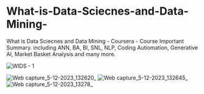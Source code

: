 # What-is-Data-Sciecnes-and-Data-Mining-
What is Data Sciecnes and Data Mining - Coursera - Course Important Summary.  including ANN, BA, BI, SNL, NLP, Coding Autiomation, Generative AI, Market Basket Analysis and many more.


![WIDS - 1](https://github.com/HassanRasool1/What-is-Data-Sciecnes-and-Data-Mining-/assets/109318661/b2bff0a5-1b84-48de-8e08-06dd90a21edd)

![Web capture_5-12-2023_132620_](https://github.com/HassanRasool1/What-is-Data-Sciecnes-and-Data-Mining-/assets/109318661/fc2d1a25-b6ae-4589-924f-4a048fabdede)
![Web capture_5-12-2023_132645_](https://github.com/HassanRasool1/What-is-Data-Sciecnes-and-Data-Mining-/assets/109318661/b23a97fd-e157-43de-a881-3169a1bfd120)
![Web capture_5-12-2023_13278_](https://github.com/HassanRasool1/What-is-Data-Sciecnes-and-Data-Mining-/assets/109318661/8126a4c7-8cbd-4e80-99b3-bfca810e01a6)
